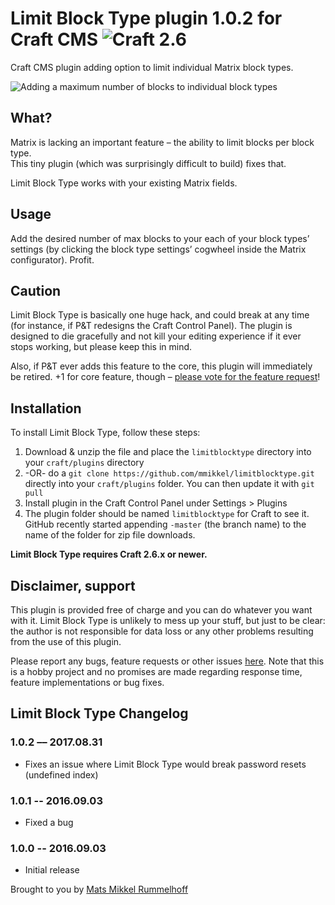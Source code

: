 # Limit Block Type plugin 1.0.2 for Craft CMS ![Craft 2.6](https://img.shields.io/badge/craft-2.6-green.svg?style=flat-square)

Craft CMS plugin adding option to limit individual Matrix block types.  

![Adding a maximum number of blocks to individual block types](http://g.recordit.co/AFk5hOEwzu.gif)  

## What?

Matrix is lacking an important feature – the ability to limit blocks per block type.  
This tiny plugin (which was surprisingly difficult to build) fixes that.  

Limit Block Type works with your existing Matrix fields.  

## Usage 

Add the desired number of max blocks to your each of your block types’ settings (by clicking the block type settings’ cogwheel inside the Matrix configurator). Profit.  

## Caution

Limit Block Type is basically one huge hack, and could break at any time (for instance, if P&T redesigns the Craft Control Panel). The plugin is designed to die gracefully and not kill your editing experience if it ever stops working, but please keep this in mind.  

Also, if P&T ever adds this feature to the core, this plugin will immediately be retired. +1 for core feature, though – [please vote for the feature request](https://craftcms.uservoice.com/forums/285221-feature-requests/suggestions/7192758-limit-matrix-blocks-per-block-type)!

## Installation

To install Limit Block Type, follow these steps:

1. Download & unzip the file and place the `limitblocktype` directory into your `craft/plugins` directory
 2.  -OR- do a `git clone https://github.com/mmikkel/limitblocktype.git` directly into your `craft/plugins` folder.  You can then update it with `git pull`
4. Install plugin in the Craft Control Panel under Settings > Plugins
5. The plugin folder should be named `limitblocktype` for Craft to see it.  GitHub recently started appending `-master` (the branch name) to the name of the folder for zip file downloads.

**Limit Block Type requires Craft 2.6.x or newer.**

## Disclaimer, support

This plugin is provided free of charge and you can do whatever you want with it. Limit Block Type is unlikely to mess up your stuff, but just to be clear: the author is not responsible for data loss or any other problems resulting from the use of this plugin.  

Please report any bugs, feature requests or other issues [here](https://github.com/mmikkel/limitblocktype/issues). Note that this is a hobby project and no promises are made regarding response time, feature implementations or bug fixes.  


## Limit Block Type Changelog

### 1.0.2 –– 2017.08.31

* Fixes an issue where Limit Block Type would break password resets (undefined index)

### 1.0.1 -- 2016.09.03

* Fixed a bug

### 1.0.0 -- 2016.09.03

* Initial release

Brought to you by [Mats Mikkel Rummelhoff](http://mmikkel.no)

